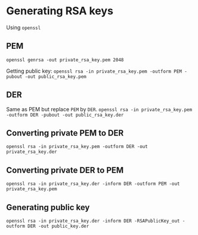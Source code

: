 # Generating RSA keys

Using `openssl`

## PEM
`openssl genrsa -out private_rsa_key.pem 2048`

Getting public key:
`openssl rsa -in private_rsa_key.pem -outform PEM -pubout -out public_rsa_key.pem`

## DER
Same as PEM but replace `PEM` by `DER`.
`openssl rsa -in private_rsa_key.pem -outform DER -pubout -out public_rsa_key.der`

## Converting private PEM to DER
`openssl rsa -in private_rsa_key.pem -outform DER -out private_rsa_key.der`

## Converting private DER to PEM
`openssl rsa -in private_rsa_key.der -inform DER -outform PEM -out private_rsa_key.pem`

## Generating public key
`openssl rsa -in private_rsa_key.der -inform DER -RSAPublicKey_out -outform DER -out public_key.der`

